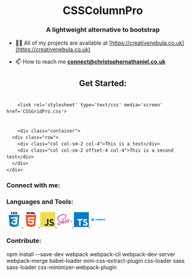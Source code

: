 <h1 align="center">CSSColumnPro</h1>
<h3 align="center">A lightweight alternative to bootstrap</h3>

- 👨‍💻 All of my projects are available at [https://creativenebula.co.uk](https://creativenebula.co.uk)

- 📫 How to reach me **connect@christophernathaniel.co.uk**

<h2 align="center">Get Started:</h2>
<code>
    &lt;link rel='stylesheet' type='text/css' media='screen' href='CSSGridPro.css'&gt;<br><br>
    &lt;div class=&quot;container&quot;&gt;<br>&ensp;&ensp;&lt;div class=&quot;row&quot;&gt;<br>&ensp;&ensp;&ensp;&ensp;&lt;div class=&quot;col col-sm-2 col-4&quot;&gt;This is a test&lt;/div&gt;<br>&ensp;&ensp;&ensp;&ensp;&lt;div class=&quot;col col-sm-2 offset-4 col-4&quot;&gt;This is a second test&lt;/div&gt;<br>&ensp;&ensp;&lt;/div&gt;<br>&lt;/div&gt;
</code>


<h3 align="left">Connect with me:</h3>
<p align="left"></p>

<h3 align="left">Languages and Tools:</h3>
<p align="left"> <a href="https://www.w3schools.com/css/" target="_blank" rel="noreferrer"> <img src="https://raw.githubusercontent.com/devicons/devicon/master/icons/css3/css3-original-wordmark.svg" alt="css3" width="40" height="40"/> </a> <a href="https://www.w3.org/html/" target="_blank" rel="noreferrer"> <img src="https://raw.githubusercontent.com/devicons/devicon/master/icons/html5/html5-original-wordmark.svg" alt="html5" width="40" height="40"/> </a> <a href="https://developer.mozilla.org/en-US/docs/Web/JavaScript" target="_blank" rel="noreferrer"> <img src="https://raw.githubusercontent.com/devicons/devicon/master/icons/javascript/javascript-original.svg" alt="javascript" width="40" height="40"/> </a> <a href="https://sass-lang.com" target="_blank" rel="noreferrer"> <img src="https://raw.githubusercontent.com/devicons/devicon/master/icons/sass/sass-original.svg" alt="sass" width="40" height="40"/> </a> <a href="https://www.typescriptlang.org/" target="_blank" rel="noreferrer"> <img src="https://raw.githubusercontent.com/devicons/devicon/master/icons/typescript/typescript-original.svg" alt="typescript" width="40" height="40"/> </a> <a href="https://webpack.js.org" target="_blank" rel="noreferrer"> <img src="https://raw.githubusercontent.com/devicons/devicon/d00d0969292a6569d45b06d3f350f463a0107b0d/icons/webpack/webpack-original-wordmark.svg" alt="webpack" width="40" height="40"/> </a> </p>


<h3 align="left">Contribute:</h3>
<p align="left">npm install --save-dev webpack webpack-cli webpack-dev-server webpack-merge babel-loader mini-css-extract-plugin css-loader sass sass-loader css-minimizer-webpack-plugin</p>
